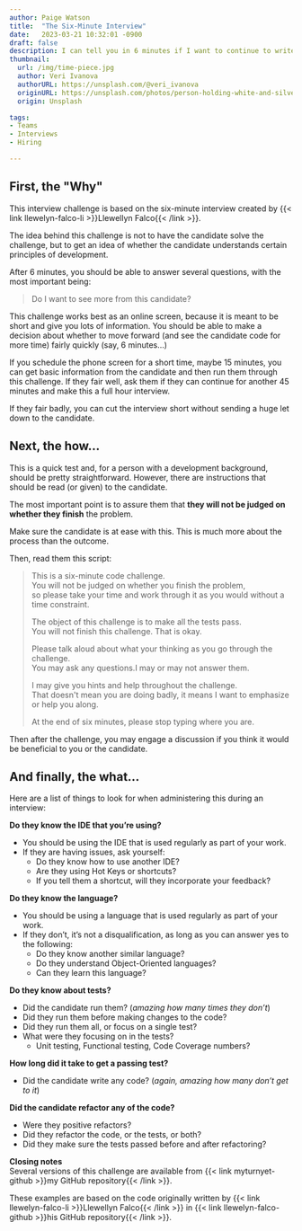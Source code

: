 ```yaml
---
author: Paige Watson
title:  "The Six-Minute Interview"
date:   2023-03-21 10:32:01 -0900
draft: false
description: I can tell you in 6 minutes if I want to continue to write code with a candidate.
thumbnail:
  url: /img/time-piece.jpg
  author: Veri Ivanova
  authorURL: https://unsplash.com/@veri_ivanova
  originURL: https://unsplash.com/photos/person-holding-white-and-silver-colored-pocket-watch-p3Pj7jOYvnM
  origin: Unsplash

tags:
- Teams
- Interviews
- Hiring

---
```


## First, the "Why"

This interview challenge is based on the six-minute interview created by {{< link llewelyn-falco-li >}}Llewellyn Falco{{< /link >}}.

The idea behind this challenge is not to have the candidate solve the challenge, but to get an idea of whether the
candidate understands certain principles of development.

After 6 minutes, you should be able to answer several questions, with the most important being:

> Do I want to see more from this candidate?

This challenge works best as an online screen, because it is meant to be short and give you lots of information. You
should be able to make a decision about whether to move forward (and see the candidate code for more time) fairly
quickly (say, 6 minutes…)

If you schedule the phone screen for a short time, maybe 15 minutes, you can get basic information from the candidate
and then run them through this challenge. If they fair well, ask them if they can continue for another 45 minutes and
make this a full hour interview.

If they fair badly, you can cut the interview short without sending a huge let down to the candidate.

## Next, the how…

This is a quick test and, for a person with a development background, should be pretty straightforward. However, there
are instructions that should be read (or given) to the candidate.

The most important point is to assure them that **they will not be judged on whether they finish** the problem.

Make sure the candidate is at ease with this. This is much more about the process than the outcome.

Then, read them this script:

> This is a six-minute code challenge.  
> You will not be judged on whether you finish the problem,  
> so please take your time and work through it as you would without a time constraint.
>
> The object of this challenge is to make all the tests pass.   
> You will not finish this challenge. That is okay.
>
> Please talk aloud about what your thinking as you go through the challenge.   
> You may ask any questions.I may or may not answer them.
>
> I may give you hints and help throughout the challenge.   
> That doesn't mean you are doing badly, it means I want to emphasize or help you along.
>
> At the end of six minutes, please stop typing where you are.

Then after the challenge, you may engage a discussion if you think it would be beneficial to you or the candidate.

## And finally, the what…

Here are a list of things to look for when administering this during an interview:

**Do they know the IDE that you’re using?**

- You should be using the IDE that is used regularly as part of your
  work.
- If they are having issues, ask yourself:
  - Do they know how to use another IDE?
  - Are they using Hot Keys or shortcuts?
  - If you tell them a shortcut, will they incorporate your feedback?

**Do they know the language?**

- You should be using a language that is used regularly as part of your work.
- If they don’t, it’s not a disqualification, as long as you can answer yes to the following:
  - Do they know another similar language?
  - Do they understand Object-Oriented languages?
  - Can they learn this language?

**Do they know about tests?**

- Did the candidate run them? (*amazing how many times they don’t*)
- Did they run them before making changes to the code?
- Did they run them all, or focus on a single test?
- What were they focusing on in the tests?
  - Unit testing, Functional testing, Code Coverage numbers?

**How long did it take to get a passing test?**

- Did the candidate write any code? (*again, amazing how many don’t get to it*)

**Did the candidate refactor any of the code?**

- Were they positive refactors?
- Did they refactor the code, or the tests, or both?
- Did they make sure the tests passed before and after refactoring?

**Closing notes**  
Several versions of this challenge are available from {{< link myturnyet-github >}}my GitHub repository{{< /link >}}.

These examples are based on the code originally written by {{< link llewelyn-falco-li >}}Llewellyn Falco{{< /link >}} in {{< link llewelyn-falco-github >}}his GitHub repository{{< /link >}}.
